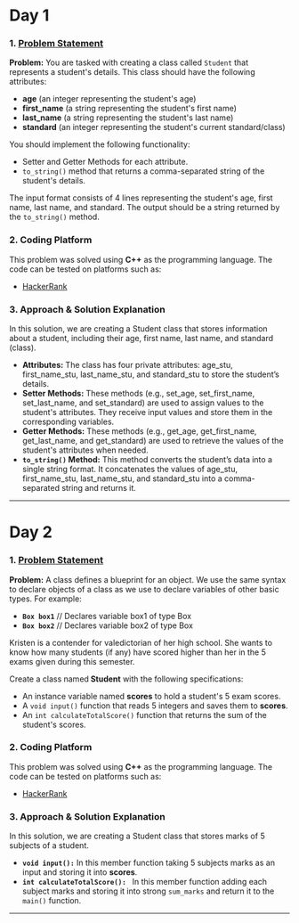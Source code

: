 <!DOCTYPE html>
<html lang="en">
<head>
    <meta charset="UTF-8">
    <meta name="viewport" content="width=device-width, initial-scale=1.0">
</head>
<body>
    <h1>Day 1</h1>
    <h3>1. <a href="https://www.hackerrank.com/challenges/c-tutorial-class/problem">Problem Statement</a></h3>
    <p>
        <strong>Problem:</strong> You are tasked with creating a class called <code>Student</code> that represents a student's details. 
        This class should have the following attributes:
    </p>
    <ul>
        <li><strong>age</strong> (an integer representing the student's age)</li>
        <li><strong>first_name</strong> (a string representing the student's first name)</li>
        <li><strong>last_name</strong> (a string representing the student's last name)</li>
        <li><strong>standard</strong> (an integer representing the student's current standard/class)</li>
    </ul>
    <p>You should implement the following functionality:</p>
    <ul>
        <li>Setter and Getter Methods for each attribute.</li>
        <li><code>to_string()</code> method that returns a comma-separated string of the student's details.</li>
    </ul>
    <p>
        The input format consists of 4 lines representing the student's age, first name, last name, and standard. The output should be a string returned by the <code>to_string()</code> method.
    </p>
    <h3>2. Coding Platform</h3>
    <p>
        This problem was solved using <strong>C++</strong> as the programming language. The code can be tested on platforms such as:
    </p>
    <ul>
        <li><a href="https://www.hackerrank.com/challenges/c-tutorial-class/problem">HackerRank</a></li>
    </ul>
    <h3>3. Approach & Solution Explanation</h3>
    <p>
      In this solution, we are creating a Student class that stores information about a student, including their age, first name, last name, and standard (class).
<ul>
<li><strong>Attributes:</strong>
The class has four private attributes: age_stu, first_name_stu, last_name_stu, and standard_stu to store the student’s details.</li>


<li><Strong>Setter Methods:</strong>
These methods (e.g., set_age, set_first_name, set_last_name, and set_standard) are used to assign values to the student's attributes. They receive input values and store them in the corresponding variables.</li>

<li><strong>Getter Methods:</strong>
These methods (e.g., get_age, get_first_name, get_last_name, and get_standard) are used to retrieve the values of the student's attributes when needed.</li>

<li><strong><code>to_string()</code> Method:</strong>
This method converts the student’s data into a single string format. It concatenates the values of age_stu, first_name_stu, last_name_stu, and standard_stu into a comma-separated string and returns it.</li>
</ul>
    </p>
    <hr>
<!--------------------------------------------------------------------------------------Day 1-------------------------------------------------------------------------------------->

<h1>Day 2</h1>
    <h3>1. <a href="https://www.hackerrank.com/challenges/classes-objects/problem">Problem Statement</a></h3>
    <p>
        <strong>Problem:</strong> A class defines a blueprint for an object. We use the same syntax to declare objects of a class as we use to declare variables of other basic types. For example:
    </p>
    <ul>
        <li><strong><code>Box box1</code></strong>       // Declares variable box1 of type Box</li>
        <li><strong><code>Box box2</code></strong>       // Declares variable box2 of type Box</li>
    </ul>
    <p>Kristen is a contender for valedictorian of her high school. She wants to know how many students (if any) have scored higher than her in the 5 exams given during this semester.</p>
    <p>Create a class named<strong> Student</strong> with the following specifications:</p>
    <ul>
        <li>An instance variable named <strong>scores</strong> to hold a student's 5 exam scores.</li>
        <li>A <code>void input()</code> function that reads 5 integers and saves them to <strong>scores</strong>.</li>
        <li>An <code>int calculateTotalScore()</code> function that returns the sum of the student's scores.</li>
    </ul>
    <h3>2. Coding Platform</h3>
    <p>
        This problem was solved using <strong>C++</strong> as the programming language. The code can be tested on platforms such as:
    </p>
    <ul>
        <li><a href="https://www.hackerrank.com/challenges/classes-objects/problem">HackerRank</a></li>
    </ul>
    <h3>3. Approach & Solution Explanation</h3>
    <p>
      In this solution, we are creating a Student class that stores marks of 5 subjects of a student.
<ul>
<li><strong><code>void input():</code></strong>
In this member function taking 5 subjects marks as an input and storing it into <strong>scores</strong>.</li>

<li><Strong><code>int calculateTotalScore(): </code></strong>
In this member function adding each subject marks and storing it into strong <code>sum_marks</code> and return it to the <code>main()</code> function.</li>

</ul>
    </p>
    <hr>
<!-----------------------------------------------------------------------------------Day 2---------------------------------------------------------------------------------------->

</body>
</html>
